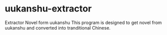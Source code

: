 # uukanshu-extractor
Extractor Novel form uukanshu
This program is designed to get novel from uukanshu and converted into tranditional Chinese.
